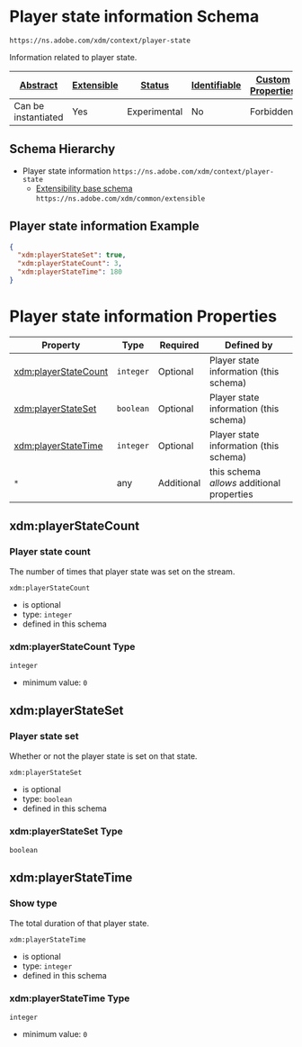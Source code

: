 
# Player state information Schema

```
https://ns.adobe.com/xdm/context/player-state
```

Information related to player state.

| [Abstract](../../abstract.md) | [Extensible](../../extensions.md) | [Status](../../status.md) | [Identifiable](../../id.md) | [Custom Properties](../../extensions.md) | [Additional Properties](../../extensions.md) | Defined In |
|-------------------------------|-----------------------------------|---------------------------|-----------------------------|------------------------------------------|----------------------------------------------|------------|
| Can be instantiated | Yes | Experimental | No | Forbidden | Permitted | [context/player-state.schema.json](context/player-state.schema.json) |
## Schema Hierarchy

* Player state information `https://ns.adobe.com/xdm/context/player-state`
  * [Extensibility base schema](../common/extensible.schema.md) `https://ns.adobe.com/xdm/common/extensible`


## Player state information Example
```json
{
  "xdm:playerStateSet": true,
  "xdm:playerStateCount": 3,
  "xdm:playerStateTime": 180
}
```

# Player state information Properties

| Property | Type | Required | Defined by |
|----------|------|----------|------------|
| [xdm:playerStateCount](#xdmplayerstatecount) | `integer` | Optional | Player state information (this schema) |
| [xdm:playerStateSet](#xdmplayerstateset) | `boolean` | Optional | Player state information (this schema) |
| [xdm:playerStateTime](#xdmplayerstatetime) | `integer` | Optional | Player state information (this schema) |
| `*` | any | Additional | this schema *allows* additional properties |

## xdm:playerStateCount
### Player state count

The number of times that player state was set on the stream.

`xdm:playerStateCount`
* is optional
* type: `integer`
* defined in this schema

### xdm:playerStateCount Type


`integer`
* minimum value: `0`






## xdm:playerStateSet
### Player state set

Whether or not the player state is set on that state.

`xdm:playerStateSet`
* is optional
* type: `boolean`
* defined in this schema

### xdm:playerStateSet Type


`boolean`





## xdm:playerStateTime
### Show type

The total duration of that player state.

`xdm:playerStateTime`
* is optional
* type: `integer`
* defined in this schema

### xdm:playerStateTime Type


`integer`
* minimum value: `0`





